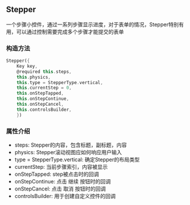 ## **Stepper**

>
一个步骤小控件，通过一系列步骤显示进度，对于表单的情况，Stepper特别有用，可以通过控制需要完成多个步骤才能提交的表单

### 构造方法
``` dart
Stepper({
    Key key,
    @required this.steps,
    this.physics,
    this.type = StepperType.vertical,
    this.currentStep = 0,
    this.onStepTapped,
    this.onStepContinue,
    this.onStepCancel,
    this.controlsBuilder,
    })
```

### 属性介绍
* steps: Stepper的内容，包含标题，副标题，内容
* physics: Stepper滚动视图应如何响应用户输入
* type = StepperType.vertical: 确定Stepper的布局类型
* currentStep: 当前步骤索引，内容被显示
* onStepTapped: step被点击时的回调
* onStepContinue: 点击 继续 按钮时的回调
* onStepCancel: 点击 取消 按钮时的回调
* controlsBuilder: 用于创建自定义控件的回调